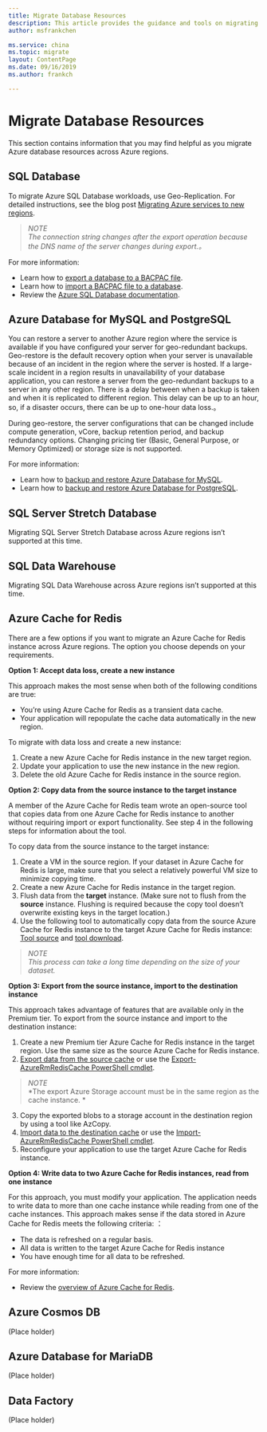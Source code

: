 ```yaml
---
title: Migrate Database Resources
description: This article provides the guidance and tools on migrating databases resources.
author: msfrankchen

ms.service: china 
ms.topic: migrate
layout: ContentPage 
ms.date: 09/16/2019
ms.author: frankch

---
```



# Migrate Database Resources

This section contains information that you may find helpful as you migrate Azure database resources across Azure regions.

## SQL Database

To migrate Azure SQL Database workloads, use Geo-Replication. For detailed instructions, see the blog post [Migrating Azure services to new regions](https://azure.microsoft.com/en-cnuslog/migrating-azure-services-to-new-regions/).

>*NOTE*  
>*The connection string changes after the export operation because the DNS name of the server changes during export.。*

For more information: 
* Learn how to [export a database to a BACPAC file](https://docs.azure.cn/en-us/sql-database/sql-database-export).
* Learn how to [import a BACPAC file to a database](https://docs.azure.cn/en-us/sql-database/sql-database-import).
* Review the [Azure SQL Database documentation](https://docs.azure.cn/en-us/sql-database/).

## Azure Database for MySQL and PostgreSQL

You can restore a server to another Azure region where the service is available if you have configured your server for geo-redundant backups. Geo-restore is the default recovery option when your server is unavailable because of an incident in the region where the server is hosted. If a large-scale incident in a region results in unavailability of your database application, you can restore a server from the geo-redundant backups to a server in any other region. There is a delay between when a backup is taken and when it is replicated to different region. This delay can be up to an hour, so, if a disaster occurs, there can be up to one-hour data loss.。

During geo-restore, the server configurations that can be changed include compute generation, vCore, backup retention period, and backup redundancy options. Changing pricing tier (Basic, General Purpose, or Memory Optimized) or storage size is not supported.

For more information:
* Learn how to [backup and restore Azure Database for MySQL](https://docs.azure.cn/en-us/mysql/concepts-backup).
* Learn how to [backup and restore Azure Database for PostgreSQL](https://docs.azure.cn/en-us/postgresql/concepts-backup).

## SQL Server Stretch Database

Migrating SQL Server Stretch Database across Azure regions isn’t supported at this time.

## SQL Data Warehouse

Migrating SQL Data Warehouse across Azure regions isn’t supported at this time.

## Azure Cache for Redis

There are a few options if you want to migrate an Azure Cache for Redis instance across Azure regions. The option you choose depends on your requirements.

**Option 1: Accept data loss, create a new instance**

This approach makes the most sense when both of the following conditions are true:
*	You’re using Azure Cache for Redis as a transient data cache.
* Your application will repopulate the cache data automatically in the new region. 

To migrate with data loss and create a new instance: 
1.	Create a new Azure Cache for Redis instance in the new target region.
2.	Update your application to use the new instance in the new region.
3.	Delete the old Azure Cache for Redis instance in the source region.


**Option 2: Copy data from the source instance to the target instance**

A member of the Azure Cache for Redis team wrote an open-source tool that copies data from one Azure Cache for Redis instance to another without requiring import or export functionality. See step 4 in the following steps for information about the tool.

To copy data from the source instance to the target instance: 
1. Create a VM in the source region. If your dataset in Azure Cache for Redis is large, make sure that you select a relatively powerful VM size to minimize copying time.
2. Create a new Azure Cache for Redis instance in the target region.
3. Flush data from the **target** instance. (Make sure not to flush from the **source** instance. Flushing is required because the copy tool doesn’t overwrite existing keys in the target location.) 
4. Use the following tool to automatically copy data from the source Azure Cache for Redis instance to the target Azure Cache for Redis instance: [Tool source](https://github.com/deepakverma/redis-copy) and [tool download](https://github.com/deepakverma/redis-copy/releases/download/alpha/Release.zip).

>*NOTE*  
>*This process can take a long time depending on the size of your dataset.*

**Option 3: Export from the source instance, import to the destination instance**

This approach takes advantage of features that are available only in the Premium tier. 
To export from the source instance and import to the destination instance: 
1. Create a new Premium tier Azure Cache for Redis instance in the target region. Use the same size as the source Azure Cache for Redis instance.
2. [Export data from the source cache](https://docs.azure.cn/azure-cache-for-redis/cache-how-to-import-export-data) or use the [Export-AzureRmRedisCache PowerShell cmdlet](https://docs.microsoft.com/powershell/module/azurerm.rediscache/export-azurermrediscache?view=azurermps-6.13.0&viewFallbackFrom=azurermps-6.4.0).
>*NOTE*  
>*The export Azure Storage account must be in the same region as the cache instance. *
3. Copy the exported blobs to a storage account in the destination region by using a tool like AzCopy.
4. [Import data to the destination cache](https://docs.azure.cn/azure-cache-for-redis/cache-how-to-import-export-data) or use the [Import-AzureRmRedisCache PowerShell cmdlet](https://docs.microsoft.com/powershell/module/azurerm.rediscache/import-azurermrediscache?view=azurermps-6.13.0&viewFallbackFrom=azurermps-6.4.0).
5. Reconfigure your application to use the target Azure Cache for Redis instance.

**Option 4: Write data to two Azure Cache for Redis instances, read from one instance**

For this approach, you must modify your application. The application needs to write data to more than one cache instance while reading from one of the cache instances. This approach makes sense if the data stored in Azure Cache for Redis meets the following criteria: ：
* The data is refreshed on a regular basis.
* All data is written to the target Azure Cache for Redis instance
* You have enough time for all data to be refreshed.
 
For more information: 
* Review the [overview of Azure Cache for Redis](https://docs.azure.cn/zh-cn/azure-cache-for-redis/cache-overview).

## Azure Cosmos DB
(Place holder)

## Azure Database for MariaDB
(Place holder)

## Data Factory
(Place holder)




